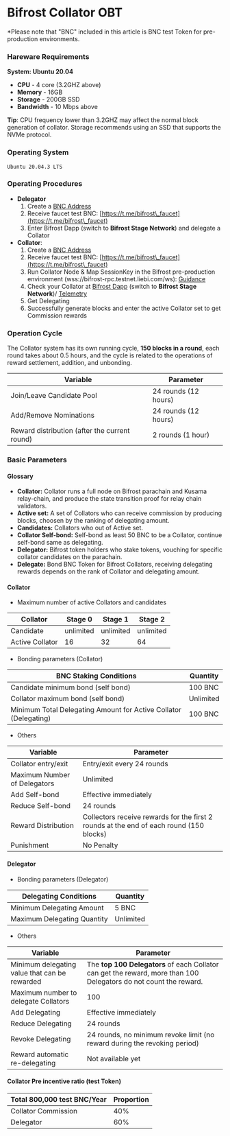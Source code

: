 # Bifrost Collator OBT

\*Please note that "BNC" included in this article is BNC test Token for pre-production environments.

### Hareware Requirements

**System: Ubuntu 20.04**

* **CPU** - 4 core (3.2GHZ above)
* **Memory** - 16GB
* **Storage** - 200GB SSD
* **Bandwidth** - 10 Mbps above

**Tip**: CPU frequency lower than 3.2GHZ may affect the normal block generation of collator. Storage recommends using an SSD that supports the NVMe protocol.

### Operating System

`Ubuntu 20.04.3 LTS`

### Operating Procedures

* **Delegator**
  1. Create a [BNC Address](https://wiki.bifrost.finance/start/create)
  2. Receive faucet test BNC: [https://t.me/bifrost\_faucet](https://t.me/bifrost\_faucet)
  3. Enter Bifrost Dapp (switch to **Bifrost Stage Network**) and delegate a Collator
* **Collator**:
  1. Create a [BNC Address](https://wiki.bifrost.finance/start/create)
  2. Receive faucet test BNC: [https://t.me/bifrost\_faucet](https://t.me/bifrost\_faucet)
  3. Run Collator Node & Map SessionKey in the Bifrost pre-production environment (wss://bifrost-rpc.testnet.liebi.com/ws): [Guidance](https://wiki.bifrost.finance/node/run-a-collator-node)
  4. Check your Collator at [Bifrost Dapp](https://bifrost.app/collator) (switch to **Bifrost Stage Network**)/ [Telemetry](https://telemetry.polkadot.io/#list/0x9f28c6a68e0fc9646eff64935684f6eeeece527e37bbe1f213d22caa1d9d6bed)
  5. Get Delegating
  6. Successfully generate blocks and enter the active Collator set to get Commission rewards

### Operation Cycle

The Collator system has its own running cycle, **150 blocks in a round**, each round takes about 0.5 hours, and the cycle is related to the operations of reward settlement, addition, and unbonding.

| Variable                                      | Parameter            |
| --------------------------------------------- | -------------------- |
| Join/Leave Candidate Pool                     | 24 rounds (12 hours) |
| Add/Remove Nominations                        | 24 rounds (12 hours) |
| Reward distribution (after the current round) | 2 rounds (1 hour)    |

### Basic Parameters

#### Glossary

* **Collator:** Collator runs a full node on Bifrost parachain and Kusama relay-chain, and produce the state transition proof for relay chain validators.
* **Active set:** A set of Collators who can receive commission by producing blocks, choosen by the ranking of delegating amount.
* **Candidates:** Collators who out of Active set.
* **Collator Self-bond:** Self-bond as least 50 BNC to be a Collator, continue self-bond same as delegating.
* **Delegator:** Bifrost token holders who stake tokens, vouching for specific collator candidates on the parachain.
* **Delegate:** Bond BNC Token for Bifrost Collators, receiving delegating rewards depends on the rank of Collator and delegating amount.

#### Collator

* Maximum number of active Collators and candidates

| Collator        | Stage 0   | Stage 1   | Stage 2   |
| --------------- | --------- | --------- | --------- |
| Candidate       | unlimited | unlimited | unlimited |
| Active Collator | 16        | 32        | 64        |

* Bonding parameters (Collator)

| BNC Staking Conditions                                           | Quantity  |
| ---------------------------------------------------------------- | --------- |
| Candidate minimum bond (self bond)                               | 100 BNC   |
| Collator maximum bond (self bond)                                | Unlimited |
| Minimum Total Delegating Amount for Active Collator (Delegating) | 100 BNC   |

* Others

| Variable                     | Parameter                                                                               |
| ---------------------------- | --------------------------------------------------------------------------------------- |
| Collator entry/exit          | Entry/exit every 24 rounds                                                              |
| Maximum Number of Delegators | Unlimited                                                                               |
| Add Self-bond                | Effective immediately                                                                   |
| Reduce Self-bond             | 24 rounds                                                                               |
| Reward Distribution          | Collectors receive rewards for the first 2 rounds at the end of each round (150 blocks) |
| Punishment                   | No Penalty                                                                              |

#### Delegator

* Bonding parameters (Delegator)

| Delegating Conditions       | Quantity  |
| --------------------------- | --------- |
| Minimum Delegating Amount   | 5 BNC     |
| Maximum Delegating Quantity | Unlimited |

* Others

| Variable                                      | Parameter                                                                                                         |
| --------------------------------------------- | ----------------------------------------------------------------------------------------------------------------- |
| Minimum delegating value that can be rewarded | The **top 100 Delegators** of each Collator can get the reward, more than 100 Delegators do not count the reward. |
| Maximum number to delegate Collators          | 100                                                                                                               |
| Add Delegating                                | Effective immediately                                                                                             |
| Reduce Delegating                             | 24 rounds                                                                                                         |
| Revoke Delegating                             | 24 rounds, no minimum revoke limit (no reward during the revoking period)                                         |
| Reward automatic re-delegating                | Not available yet                                                                                                 |

#### Collator Pre incentive ratio (test Token)

| Total 800,000 test BNC/Year | Proportion |
| --------------------------- | ---------- |
| Collator Commission         | 40%        |
| Delegator                   | 60%        |
